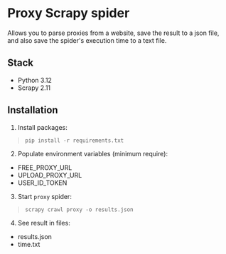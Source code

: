 # Proxy Scrapy spider
Allows you to parse proxies from a website, save the result to a json file, and also save the spider's execution time to a text file.

## Stack
- Python 3.12
- Scrapy 2.11

## Installation
1. Install packages:  

>`pip install -r requirements.txt`

2. Populate environment variables (minimum require):  
- FREE_PROXY_URL
- UPLOAD_PROXY_URL
- USER_ID_TOKEN

3. Start `proxy` spider:  

>`scrapy crawl proxy -o results.json`

4. See result in files:
- results.json
- time.txt
